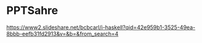 # PPTSahre







https://www2.slideshare.net/bcbcarl/i-haskell?qid=42e959b1-3525-49ea-8bbb-eefb31fd2913&v=&b=&from_search=4

















